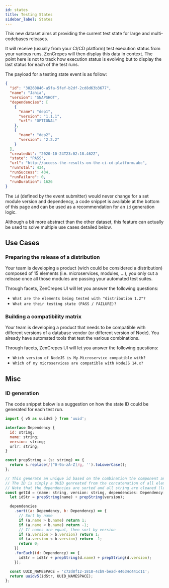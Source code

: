 ```yaml
---
id: states
title: Testing States
sidebar_label: States
---
```


This new dataset aims at providing the current test state for large and multi-codebases releases.

It will receive (usually from your CI/CD platform) test execution status from your various runs. ZenCrepes will then display this data in context. The point here is not to track how execution status is evolving but to display the last status for each of the test runs.

The payload for a testing state event is as follow:

```json
{
  "id": "30260846-a5fa-5fef-b2df-2cd8d63b3677",
  "name": "Jahia",
  "version": "SNAPSHOT",
  "dependencies": [
    {
      "name": "dep1",
      "version": "1.1.1",
      "url": "OPTIONAL"
    },
    {
      "name": "dep2",
      "version": "2.2.2"
    }
  ],
  "createdAt": "2020-10-24T23:02:18.462Z",
  "state": "PASS",
  "url": "http://access-the-results-on-the-ci-cd-platform.abc",
  "runTotal": 434,
  "runSuccess": 434,
  "runFailure": 0,
  "runDuration": 1626
}
```

The `id` (defined by the event submitter) would never change for a set module version and dependency, a code snippet is available at the bottom of this page and can be used as a recommendation for an `id` generation logic.

Although a bit more abstract than the other dataset, this feature can actually be used to solve multiple use cases detailed below.

## Use Cases

### Preparing the release of a distribution

Your team is developing a product (wich could be considered a distribution) composed of 15 elements (i.e. microservices, modules, ...), you only cut a release once all those modules are passing your automated test suites.

Through facets, ZenCrepes UI will let you answer the following questions:

- `What are the elements being tested with "distribution 1.2"?`
- `What are their testing state (PASS / FAILURE)?`

### Building a compatibility matrix

Your team is developing a product that needs to be compatible with different versions of a database vendor (or different version of Node). You already have automated tools that test the various combinations.

Through facets, ZenCrepes UI will let you answer the following questions:

- `Which version of NodeJS is My-Microservice compatible with?`
- `Which of my microservices are compatible with NodeJS 14.x?`

## Misc

### ID generation

The code snippet below is a suggestion on how the state ID could be generated for each test run.

```javascript
import { v5 as uuidv5 } from 'uuid';

interface Dependency {
  id: string;
  name: string;
  version: string;
  url?: string;
}

const prepString = (s: string) => {
  return s.replace(/[^0-9a-zA-Z]/g, '').toLowerCase();
};

// This generate an unique id based on the combination the component and its dependencies
// The ID is simply a UUID genreated from the concatenation of all elements
// Note that the dependencies are sorted and all string are cleaned (lower case and stripped from non alphanumerical characters)
const getId = (name: string, version: string, dependencies: Dependency[]) => {
  let idStr = prepString(name) + prepString(version);

  dependencies
    .sort((a: Dependency, b: Dependency) => {
      // Sort by name
      if (a.name > b.name) return 1;
      if (a.name < b.name) return -1;
      // If names are equal, then sort by version
      if (a.version > b.version) return 1;
      if (a.version < b.version) return -1;
      return 0;
    })
    .forEach((d: Dependency) => {
      idStr = idStr + prepString(d.name) + prepString(d.version);
    });

  const UUID_NAMESPACE = 'c72d8f12-1818-4cb9-bead-44634c441c11';
  return uuidv5(idStr, UUID_NAMESPACE);
};
```
